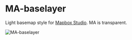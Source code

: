 MA-baselayer
===========================
Light basemap style for [Mapbox Studio](https://github.com/mapbox/mapbox-studio). MA is transparent.

![MA-baselayer](https://cloud.githubusercontent.com/assets/370976/5380249/abc72074-8064-11e4-9302-928fd2832ba9.png)
